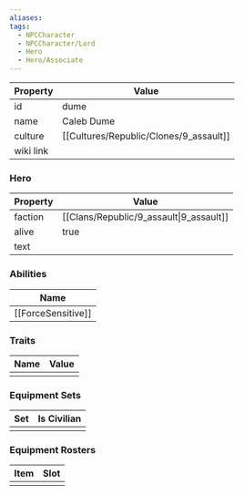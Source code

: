 ```yaml
---
aliases: 
tags:
  - NPCCharacter
  - NPCCharacter/Lord
  - Hero
  - Hero/Associate
---
```


| Property  | Value                                  |
| :-------- | -------------------------------------- |
| id        | dume                                   |
| name      | Caleb Dume                             |
| culture   | [[Cultures/Republic/Clones/9_assault]] |
| wiki link |                                        |
### Hero
| Property | Value                                   |
| -------- | --------------------------------------- |
| faction  | [[Clans/Republic/9_assault\|9_assault]] |
| alive    | true                                    |
| text     |                                         |

### Abilities
|        Name        |
| :----------------: |
| [[ForceSensitive]] |

### Traits
| Name | Value |
| ---- | ----- |
|      |       |

### Equipment Sets
| Set | Is Civilian |
| --- | ----------- |
|     |             |

### Equipment Rosters
| Item | Slot |
| ---- | ---- |
|      |      |
